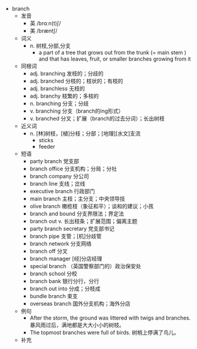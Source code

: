 - branch
  - 发音
    - 英 /brɑːn(t)ʃ/
    - 美 /bræntʃ/
  - 词义
    - n. 树枝,分部,分支
      - a part of a tree that grows out from the  trunk (=  main stem  )  and that has leaves, fruit, or smaller branches growing from it
  - 同根词
    - adj. branching 发枝的；分歧的
    - adj. branched 分枝的；枝状的；有枝的
    - adj. branchless 无枝的
    - adj. branchy 枝繁的；多枝的
    - n. branching 分支；分歧
    - v. branching 分支（branch的ing形式）
    - v. branched 分叉；扩展（branch的过去分词）；长出树枝
  - 近义词
    - n. [林]树枝，[植]分枝；分部；[地理][水文]支流
      - sticks
      - feeder
  - 短语
    - party branch 党支部
    - branch office 分支机构；分局；分社
    - branch company 分公司
    - branch line 支线；岔线
    - executive branch 行政部门
    - main branch 主枝；主分支；中央领导技
    - olive branch 橄榄枝（象征和平）；谈和的建议；小孩
    - branch and bound 分支界限法；界定法
    - branch out v. 长出枝条；扩展范围；偏离主题
    - party branch secretary 党支部书记
    - branch pipe 支管；[机]分歧管
    - branch network 分支网络
    - branch off 分叉
    - branch manager [经]分店经理
    - special branch （英国警察部门的）政治保安处
    - branch school 分校
    - branch bank 银行分行，分行
    - branch out into 分成；分枝成
    - bundle branch 束支
    - overseas branch 国外分支机构；海外分店
  - 例句
    - After the storm, the ground was littered with twigs and branches. 暴风雨过后，满地都是大大小小的树枝。
    - The topmost branches were full of birds. 树梢上停满了鸟儿。
  - 补充